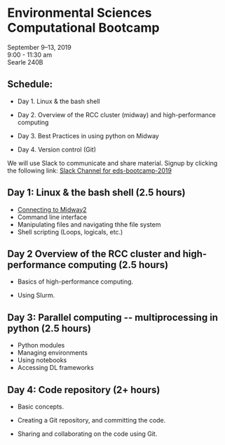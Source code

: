 # Environmental Sciences Computational Bootcamp

September 9–13, 2019<br>
9:00 - 11:30 am<br>
Searle 240B

## Schedule:

* Day 1. Linux & the bash shell 

* Day 2. Overview of the RCC cluster (midway) and high-performance computing

* Day 3. Best Practices in using python on Midway 

* Day 4. Version control (Git)

We will use Slack to communicate and share material. Signup by clicking the following link: 
[Slack Channel for eds-bootcamp-2019](https://join.slack.com/t/eds-bootcamp/shared_invite/enQtNzQ3MTUyNzk5NTM3LTJhOTRkYzVkYjA3MGE5NDhkYzNlZGQxYjk5NjkyNGVjOTBmMjc2MTk1NjIzYTQ1YjE5ODlkZDEyYmMwYTQ5NjA)
## Day 1: Linux & the bash shell (2.5 hours)
* [Connecting to Midway2](Day1/Connecting_2_midway2.pdf)
* Command line interface
* Manipulating files and navigating thhe file system
* Shell scripting (Loops, logicals, etc.)
 
## Day 2 Overview of the RCC cluster and high-performance computing (2.5 hours)

+ Basics of high-performance computing.

+ Using Slurm.

## Day 3: Parallel computing -- multiprocessing in python (2.5 hours)

* Python modules
* Managing environments
* Using notebooks
* Accessing DL frameworks

## Day 4: Code repository (2+ hours)

+ Basic concepts.

+ Creating a Git repository, and committing the code.

+ Sharing and collaborating on the code using Git.
